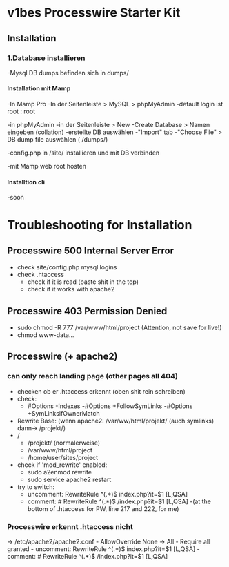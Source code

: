 # v1bes Processwire Starter Kit

## Installation

### 1.Database installieren
-Mysql DB dumps befinden sich in dumps/
#### Installation mit Mamp
-In Mamp Pro
-In der Seitenleiste > MySQL > phpMyAdmin
-default login ist root : root

-in phpMyAdmin
-in der Seitenleiste > New
-Create Database > Namen eingeben (collation)
-erstellte DB auswählen
-"Import" tab
-"Choose File" > DB dump file auswählen ( /dumps/)

-config.php in /site/ installieren und mit DB verbinden

-mit Mamp web root hosten
 
#### Installtion cli
-soon

# Troubleshooting for Installation

## Processwire 500 Internal Server Error
- check site/config.php mysql logins
- check .htaccess
	- check if it is read (paste shit in the top)
	- check if it works with apache2

## Processwire 403 Permission Denied
- sudo chmod -R 777 /var/www/html/project (Attention, not save for live!)
- chmod www-data...

## Processwire (+ apache2)
### can only reach landing page (other pages all 404)
- checken ob er .htaccess erkennt (oben shit rein schreiben)
-  check:
	- #Options -Indexes
	-#Options +FollowSymLinks
	-#Options +SymLinksifOwnerMatch
- Rewrite Base:
    (wenn apache2: /var/ww/html/projekt/ (auch symlinks) dann-> /projekt/)	
-  /
	- /projekt/  (normalerweise)
	- /var/www/html/project
	- /home/user/sites/project
- check if 'mod_rewrite' enabled:
	- sudo a2enmod rewrite
	- sudo service apache2 restart
- try to switch:
	- uncomment: RewriteRule ^(.*)$ index.php?it=$1 [L,QSA]
	- comment: # RewriteRule ^(.*)$ /index.php?it=$1 [L,QSA]
		-(at the bottom of .htaccess for PW, line 217 and 222, for me)

### Processwire erkennt .htaccess nicht
-> /etc/apache2/apache2.conf
	- AllowOverride None -> All
	- Require all granted
		- uncomment:     RewriteRule ^(.*)$ index.php?it=$1 [L,QSA]
		- comment:    # RewriteRule ^(.*)$ /index.php?it=$1 [L,QSA]
